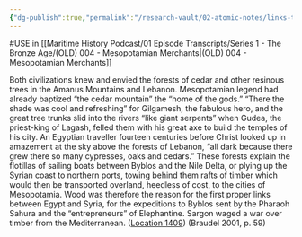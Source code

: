 ```yaml
---
{"dg-publish":true,"permalink":"/research-vault/02-atomic-notes/links-to-lebanon-cedar-wood-and-trade-for-it-by-both-mesopotamia-and-egypt/"}
---
```


#USE in [[Maritime History Podcast/01 Episode Transcripts/Series 1 - The Bronze Age/(OLD) 004 - Mesopotamian Merchants\|(OLD) 004 - Mesopotamian Merchants]]

Both civilizations knew and envied the forests of cedar and other resinous trees in the Amanus Mountains and Lebanon. Mesopotamian legend had already baptized “the cedar mountain” the “home of the gods.” “There the shade was cool and refreshing” for Gilgamesh, the fabulous hero, and the great tree trunks slid into the rivers “like giant serpents” when Gudea, the priest-king of Lagash, felled them with his great axe to build the temples of his city. An Egyptian traveller fourteen centuries before Christ looked up in amazement at the sky above the forests of Lebanon, “all dark because there grew there so many cypresses, oaks and cedars.” These forests explain the flotillas of sailing boats between Byblos and the Nile Delta, or plying up the Syrian coast to northern ports, towing behind them rafts of timber which would then be transported overland, heedless of cost, to the cities of Mesopotamia. Wood was therefore the reason for the first proper links between Egypt and Syria, for the expeditions to Byblos sent by the Pharaoh Sahura and the “entrepreneurs” of Elephantine. Sargon waged a war over timber from the Mediterranean. ([Location 1409](https://readwise.io/to_kindle?action=open&asin=B004FEFSCC&location=1409)) (Braudel 2001, p. 59)